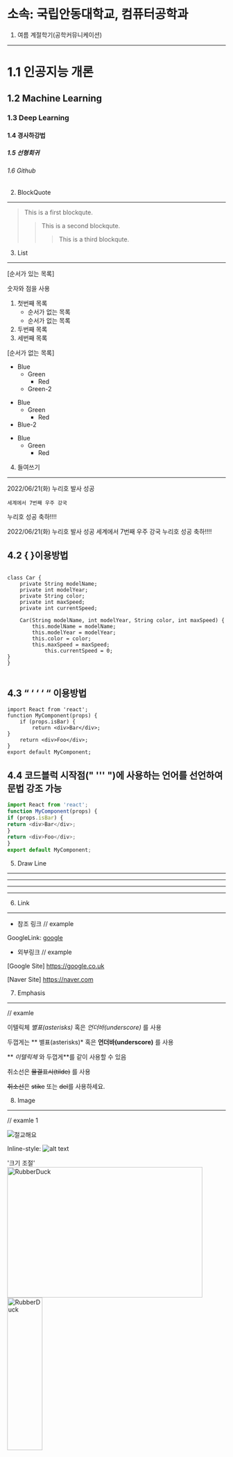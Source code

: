 소속: 국립안동대학교, 컴퓨터공학과
========================
1. 여름 계절학기(공학커뮤니케이션)
---------------------------------------
# 1.1 인공지능 개론
## 1.2 Machine Learning
### 1.3  Deep Learning
#### 1.4 경사하강법
##### 1.5 선형회귀
###### 1.6 Github

2. BlockQuote
----------------------------------------
> This is a first blockqute.
>	> This is a second blockqute.
>	>	> This is a third blockqute.

3. List
------------------------------------------------
[순서가 있는 목록]

숫자와 점을 사용

1. 첫번째 목록
	- 순서가 없는 목록
	- 순서가 없는 목록
1. 두번째 목록
1. 세번째 목록

[순서가 없는 목록]
* Blue
	* Green
		* Red
	* Green-2
+ Blue
	+ Green
		+ Red
+ Blue-2
- Blue
	- Green
		- Red

4. 들여쓰기
---------------------------------------

2022/06/21(화) 누리호 발사 성공

	세계에서 7번째 우주 강국

누리호 성공 축하!!!! 


2022/06/21(화) 누리호 발사 성공
	세계에서 7번째 우주 강국
누리호 성공 축하!!!! 

## 4.2 {  }이용방법

<pre>
<code>
class Car {
	private String modelName;
	private int modelYear;
	private String color;
	private int maxSpeed;
	private int currentSpeed;

	Car(String modelName, int modelYear, String color, int maxSpeed) {
		this.modelName = modelName;
		this.modelYear = modelYear;
		this.color = color;
		this.maxSpeed = maxSpeed;
			this.currentSpeed = 0;
}
}
</code>
</pre>

## 4.3 “ ‘ ‘ ‘ “ 이용방법

```
import React from 'react';
function MyComponent(props) {
	if (props.isBar) {
		return <div>Bar</div>;
}
	return <div>Foo</div>;
}
export default MyComponent;
```
## 4.4 코드블럭 시작점(" ''' ")에 사용하는 언어를 선언하여 문법 강조 가능

``` js
import React from 'react';
function MyComponent(props) {
if (props.isBar) {
return <div>Bar</div>;
}
return <div>Foo</div>;
}
export default MyComponent;
```

5. Draw Line
---------------------------------

* * *

-------

*************

6. Link
-----------------------------------
* 참조 링크
// example

GoogleLink: [google][googlelink]

[googlelink]: https://google.co.uk "Let's Go Google"

* 외부링크
// example

[Google Site] https://google.co.uk

[Naver Site] https://naver.com

7. Emphasis
---------------------------------
// examle

이텔릭체 *별표(asterisks)* 혹은 _언더바(underscore)_ 를 사용

두껍게는 ** 별표(asterisks)* 혹은 __언더바(underscore)__ 를 사용

** _이텔릭체_ 와 두껍게**를 같이 사용할 수 있음

취소선은 ~~물결표시(tilde)~~ 를 사용

<strike>취소선</strike>은 <s>stike</s> 또는 <del>del</del>를 사용하세요. 

8. Image
--------------------------------------
// examle 1

![절교해요](절교해요.jpeg "절교해요짤")

Inline-style: 
![alt text](https://github.com/adam-p/markdown-here/raw/master/src/common/images/icon48.png "Logo Title Text 1")

'크기 조절'
<img src="절교해요.jpeg" width="450px" height="300px" title="px(픽셀) 크기 설정" alt="RubberDuck"></img><br/>
<img src="절교해요.jpeg" width="40%" height="30%" title="px(픽셀) 크기 설정" alt="RubberDuck"></img>

9. Footnotes
----------------------------------------
Here is a simple footnote[^1].

A footnote can also have multiple lines[^2].
You can also use words, to fit your writing style more closely[^note].

[^1]: My reference.
[^2]: Every new line should be prefixed with 2 spaces.
	This allows you to have a footnote with multiple lines.
[^note]:
	Named footnotes will still render with numbers instead of the text but allow easier identification and linking.
	This footnote also has been made with a different syntax using 4 spaces for new lines.

10. Table
---------------------------------------

| 값 | 의미 | 기본값 |
|---|:---:|---:|
| `static` | 유형(기준) 없음 / 배치 불가능 | `static` |
| `relative` | 요소 자신을 기준으로 배치 | |
| `absolute` | 위치 상 부모(조상)요소를 기준으로 배치 | |
| `fixed` | 브라우저 창을 기준으로 배치 | |

# 2022_Summer_School
## Github 원격지 저장 활용 시험
### Github 원격지 저장 활용 시험
* Github Test
## 2022.06.29(Wen.)
Github 실습
### github에서 수정
